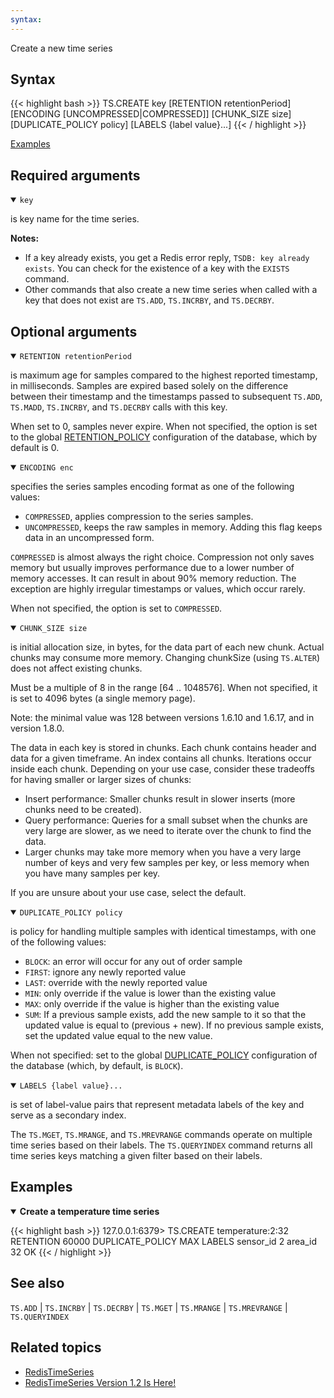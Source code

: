```yaml
---
syntax: 
---
```


Create a new time series

## Syntax

{{< highlight bash >}}
TS.CREATE key [RETENTION retentionPeriod] [ENCODING [UNCOMPRESSED|COMPRESSED]] [CHUNK_SIZE size] [DUPLICATE_POLICY policy] [LABELS {label value}...]
{{< / highlight >}}

[Examples](#examples)

## Required arguments

<details open><summary><code>key</code></summary> 

is key name for the time series.
</details>

<note><b>Notes:</b>

- If a key already exists, you get a Redis error reply, `TSDB: key already exists`. You can check for the existence of a key with the `EXISTS` command.
- Other commands that also create a new time series when called with a key that does not exist are `TS.ADD`, `TS.INCRBY`, and `TS.DECRBY`.
</note>

## Optional arguments

<details open><summary><code>RETENTION retentionPeriod</code></summary> 

is maximum age for samples compared to the highest reported timestamp, in milliseconds. Samples are expired based solely on the difference between their timestamp and the timestamps passed to subsequent `TS.ADD`, `TS.MADD`, `TS.INCRBY`, and `TS.DECRBY` calls with this key.

When set to 0, samples never expire. When not specified, the option is set to the global [RETENTION_POLICY](/docs/stack/timeseries/configuration/#retention_policy) configuration of the database, which by default is 0.
</details>

<details open><summary><code>ENCODING enc</code></summary> 

specifies the series samples encoding format as one of the following values:
 - `COMPRESSED`, applies compression to the series samples.
 - `UNCOMPRESSED`, keeps the raw samples in memory. Adding this flag keeps data in an uncompressed form. 

`COMPRESSED` is almost always the right choice. Compression not only saves memory but usually improves performance due to a lower number of memory accesses. It can result in about 90% memory reduction. The exception are highly irregular timestamps or values, which occur rarely.

When not specified, the option is set to `COMPRESSED`.
</details>

<details open><summary><code>CHUNK_SIZE size</code></summary> 

is initial allocation size, in bytes, for the data part of each new chunk. Actual chunks may consume more memory. Changing chunkSize (using `TS.ALTER`) does not affect existing chunks.

Must be a multiple of 8 in the range [64 .. 1048576]. When not specified, it is set to 4096 bytes (a single memory page).

Note: the minimal value was 128 between versions 1.6.10 and 1.6.17, and in version 1.8.0.

The data in each key is stored in chunks. Each chunk contains header and data for a given timeframe. An index contains all chunks. Iterations occur inside each chunk. Depending on your use case, consider these tradeoffs for having smaller or larger sizes of chunks:

  - Insert performance: Smaller chunks result in slower inserts (more chunks need to be created).
  - Query performance: Queries for a small subset when the chunks are very large are slower, as we need to iterate over the chunk to find the data.
  - Larger chunks may take more memory when you have a very large number of keys and very few samples per key, or less memory when you have many samples per key.

 If you are unsure about your use case, select the default.
</details>

<details open><summary><code>DUPLICATE_POLICY policy</code></summary> 

is policy for handling multiple samples with identical timestamps, with one of the following values:
  - `BLOCK`: an error will occur for any out of order sample
  - `FIRST`: ignore any newly reported value
  - `LAST`: override with the newly reported value
  - `MIN`: only override if the value is lower than the existing value
  - `MAX`: only override if the value is higher than the existing value
  - `SUM`: If a previous sample exists, add the new sample to it so that the updated value is equal to (previous + new). If no previous sample exists, set the updated value equal to the new value.

  When not specified: set to the global [DUPLICATE_POLICY](/docs/stack/timeseries/configuration/#duplicate_policy) configuration of the database (which, by default, is `BLOCK`).
</details>

<details open><summary><code>LABELS {label value}...</code></summary> 

is set of label-value pairs that represent metadata labels of the key and serve as a secondary index.

The `TS.MGET`, `TS.MRANGE`, and `TS.MREVRANGE` commands operate on multiple time series based on their labels. The `TS.QUERYINDEX` command returns all time series keys matching a given filter based on their labels.
</details>

## Examples 

<details open><summary><b>Create a temperature time series</b></summary>

{{< highlight bash >}}
127.0.0.1:6379> TS.CREATE temperature:2:32 RETENTION 60000 DUPLICATE_POLICY MAX LABELS sensor_id 2 area_id 32
OK
{{< / highlight >}}
</details>

## See also

`TS.ADD` | `TS.INCRBY` | `TS.DECRBY` | `TS.MGET` | `TS.MRANGE` | `TS.MREVRANGE` | `TS.QUERYINDEX`

## Related topics

- [RedisTimeSeries](/docs/stack/timeseries)
- [RedisTimeSeries Version 1.2 Is Here!](https://redis.com/blog/redistimeseries-version-1-2-is-here/)
